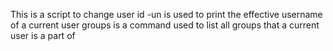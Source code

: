 This is a script to change user
id -un is used to print the effective username of a current user
 groups is a command used to list all groups that a current user is a part of
